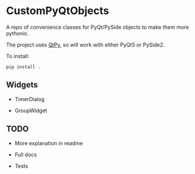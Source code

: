 # CustomPyQtObjects

A repo of convenience classes for PyQt/PySide objects to make them more pythonic.

The project uses [QtPy](https://pypi.org/project/QtPy/), so will work with either PyQt5 or PySide2.

To install:
```
pip install .
```

## Widgets

- TimerDialog

- GroupWidget


## TODO

- More explanation in readme

- Full docs

- Tests
